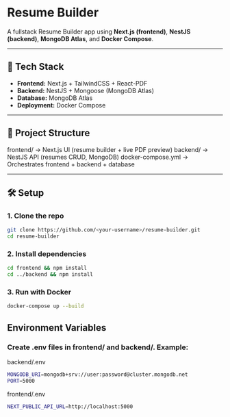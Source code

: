 # Resume Builder

A fullstack Resume Builder app using **Next.js (frontend)**, **NestJS (backend)**, **MongoDB Atlas**, and **Docker Compose**.

---

## 🚀 Tech Stack
- **Frontend:** Next.js + TailwindCSS + React-PDF
- **Backend:** NestJS + Mongoose (MongoDB Atlas)
- **Database:** MongoDB Atlas
- **Deployment:** Docker Compose

---

## 📂 Project Structure
frontend/ → Next.js UI (resume builder + live PDF preview)
backend/ → NestJS API (resumes CRUD, MongoDB)
docker-compose.yml → Orchestrates frontend + backend + database


---

## 🛠️ Setup

### 1. Clone the repo
```bash
git clone https://github.com/<your-username>/resume-builder.git
cd resume-builder
```
### 2. Install dependencies
```bash
cd frontend && npm install
cd ../backend && npm install
```

### 3. Run with Docker
```bash
docker-compose up --build
```

## Environment Variables

### Create .env files in frontend/ and backend/. Example:
backend/.env
```bash
MONGODB_URI=mongodb+srv://user:password@cluster.mongodb.net
PORT=5000
```

frontend/.env
```bash
NEXT_PUBLIC_API_URL=http://localhost:5000
```